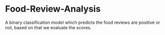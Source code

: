 # Food-Review-Analysis
A binary classification model which predicts the food reviews are positive or not, based on that we evaluate the scores.
